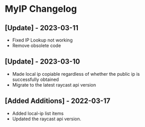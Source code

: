 # MyIP Changelog

## [Update] - 2023-03-11

- Fixed IP Lookup not working
- Remove obsolete code

## [Update] - 2023-03-10

- Made local ip copiable regardless of whether the public ip is successfully obtained
- Migrate to the latest raycast api version

## [Added Additions] - 2022-03-17

- Added local-ip list items
- Updated the raycast api version.

